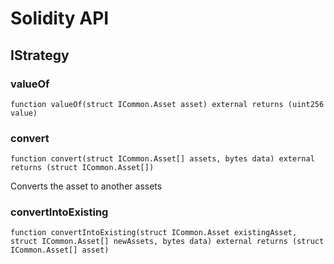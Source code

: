 # Solidity API

## IStrategy

### valueOf

```solidity
function valueOf(struct ICommon.Asset asset) external returns (uint256 value)
```

### convert

```solidity
function convert(struct ICommon.Asset[] assets, bytes data) external returns (struct ICommon.Asset[])
```

Converts the asset to another assets

### convertIntoExisting

```solidity
function convertIntoExisting(struct ICommon.Asset existingAsset, struct ICommon.Asset[] newAssets, bytes data) external returns (struct ICommon.Asset[] asset)
```

